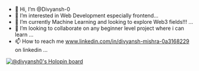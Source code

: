 - 👋 Hi, I’m @Divyansh-0
- 👀 I’m interested in Web Development especially frontend...
- 🌱 I’m currently Machine Learning and looking to explore Web3 fields!!! ...
- 💞️ I’m looking to collaborate on any beginner level project where i can learn ...
- 📫 How to reach me www.linkedin.com/in/divyansh-mishra-0a3168229 on linkedin ...

[![@divyansh0's Holopin board](https://holopin.me/divyansh0)](https://holopin.io/@divyansh0)
<!---
Divyansh-0/Divyansh-0 is a ✨ special ✨ repository because its `README.md` (this file) appears on your GitHub profile.
You can click the Preview link to take a look at your changes.
--->


